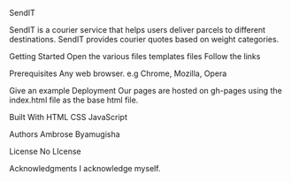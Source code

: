 SendIT


SendIT is a courier service that helps users deliver parcels to different destinations. SendIT provides courier quotes based on weight categories.

Getting Started
Open the various files templates files
Follow the links

Prerequisites
Any web browser. e.g Chrome, Mozilla, Opera


Give an example
Deployment
Our pages are hosted on gh-pages using the index.html file as the base html file.

Built With
HTML
CSS
JavaScript

Authors
Ambrose Byamugisha

License
No LIcense

Acknowledgments
I acknowledge myself.
